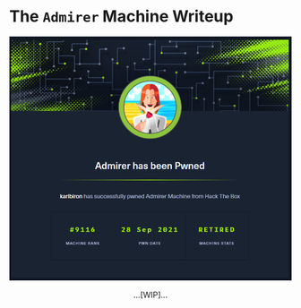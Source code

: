 # The `Admirer` Machine Writeup

![admirer_pwned](/assets/admirer_pwned.png)

<p align="center">
...[WIP]...
</p>
